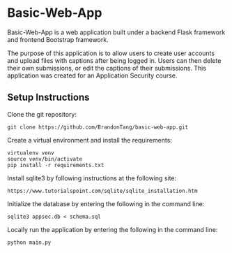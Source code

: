 # Basic-Web-App
Basic-Web-App is a web application built under a backend Flask framework and frontend Bootstrap framework.

The purpose of this application is to allow users to create user accounts and upload files with captions after being logged in. Users can then delete their own submissions, or edit the captions of their submissions. This application was created for an Application Security course.

## Setup Instructions
Clone the git repository:

    git clone https://github.com/BrandonTang/basic-web-app.git

Create a virtual environment and install the requirements:

    virtualenv venv
    source venv/bin/activate
    pip install -r requirements.txt

Install sqlite3 by following instructions at the following site:

    https://www.tutorialspoint.com/sqlite/sqlite_installation.htm
    
Initialize the database by entering the following in the command line:

    sqlite3 appsec.db < schema.sql
    
Locally run the application by entering the following in the command line:

    python main.py
